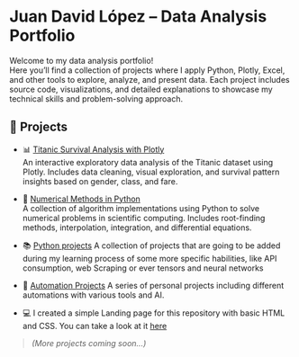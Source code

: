 # Juan David López – Data Analysis Portfolio

Welcome to my data analysis portfolio!  
Here you’ll find a collection of projects where I apply Python, Plotly, Excel, and other tools to explore, analyze, and present data. Each project includes source code, visualizations, and detailed explanations to showcase my technical skills and problem-solving approach.

## 📁 Projects

- 📊 [Titanic Survival Analysis with Plotly](https://github.com/Aurionidas/titanic-analysis-python-plotly)  
  An interactive exploratory data analysis of the Titanic dataset using Plotly. Includes data cleaning, visual exploration, and survival pattern insights based on gender, class, and fare.

- 🔢 [Numerical Methods in Python](https://github.com/Aurionidas/numerical-methods-python)  
  A collection of algorithm implementations using Python to solve numerical problems in scientific computing. Includes root-finding methods, interpolation, integration, and differential equations.

- 📚 [Python projects](https://github.com/Aurionidas/Python-projects)
  A collection of projects that are going to be added during my learning process of some more specific habilities, like API consumption, web Scraping or ever tensors and neural networks

- 🧠 [Automation Projects](https://github.com/Aurionidas/Automations)
  A series of personal projects including different automations with various tools and AI.

- 💻 I created a simple Landing page for this repository with basic HTML and CSS. You can take a look at it [here](https://aurionidas.github.io/Portfolio-Landing/)

> *(More projects coming soon...)*

